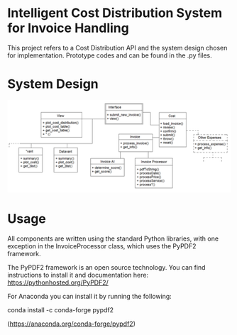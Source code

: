 # Intelligent Cost Distribution System for Invoice Handling

This project refers to a Cost Distribution API and the system design chosen for implementation. Prototype codes and can be found in the .py files.

# System Design

![System Design](/SystemDesign/uml.png)

# Usage

All components are written using the standard Python libraries, with one exception in the InvoiceProcessor class, which uses the PyPDF2 framework. 

The PyPDF2 framework is an open source technology. You can find instructions to install it and documentation here:
https://pythonhosted.org/PyPDF2/


For Anaconda you can install it by running the following: 

conda install -c conda-forge pypdf2 

(https://anaconda.org/conda-forge/pypdf2)
